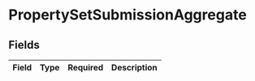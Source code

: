 # PropertySetSubmissionAggregate


## Fields

| Field       | Type        | Required    | Description |
| ----------- | ----------- | ----------- | ----------- |